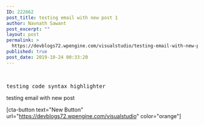 ```yaml
---
ID: 222662
post_title: testing email with new post 1
author: Navnath Sawant
post_excerpt: ""
layout: post
permalink: >
  https://devblogs72.wpengine.com/visualstudio/testing-email-with-new-post-2/
published: true
post_date: 2019-10-24 00:33:20
---
```

 

<pre class="EnlighterJSRAW" data-enlighter-language="null">testing code syntax highlighter</pre>

testing email with new post

[cta-button text="New Button" url="https://devblogs72.wpengine.com/visualstudio" color="orange"]